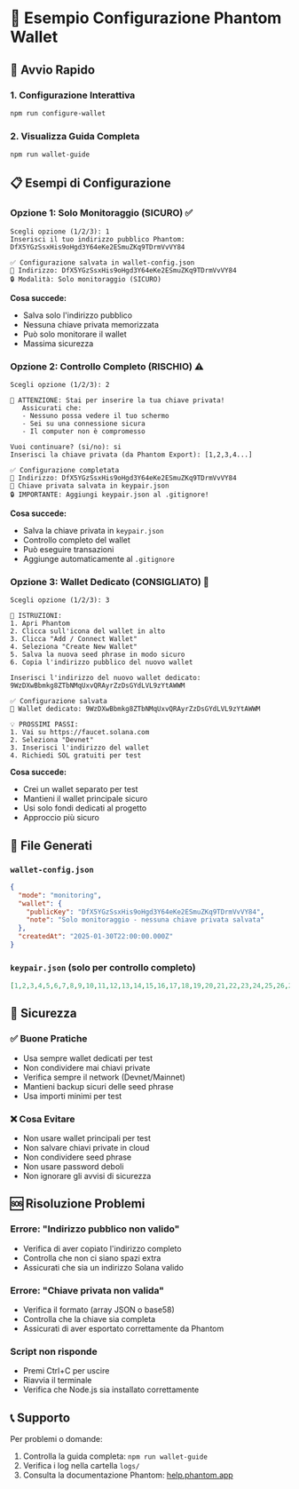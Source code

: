 # 🦄 Esempio Configurazione Phantom Wallet

## 🚀 Avvio Rapido

### 1. Configurazione Interattiva
```bash
npm run configure-wallet
```

### 2. Visualizza Guida Completa
```bash
npm run wallet-guide
```

## 📋 Esempi di Configurazione

### Opzione 1: Solo Monitoraggio (SICURO) ✅
```
Scegli opzione (1/2/3): 1
Inserisci il tuo indirizzo pubblico Phantom: DfX5YGzSsxHis9oHgd3Y64eKe2ESmuZKq9TDrmVvVY84

✅ Configurazione salvata in wallet-config.json
📍 Indirizzo: DfX5YGzSsxHis9oHgd3Y64eKe2ESmuZKq9TDrmVvVY84
🔒 Modalità: Solo monitoraggio (SICURO)
```

**Cosa succede:**
- Salva solo l'indirizzo pubblico
- Nessuna chiave privata memorizzata
- Può solo monitorare il wallet
- Massima sicurezza

### Opzione 2: Controllo Completo (RISCHIO) ⚠️
```
Scegli opzione (1/2/3): 2

🚨 ATTENZIONE: Stai per inserire la tua chiave privata!
   Assicurati che:
   - Nessuno possa vedere il tuo schermo
   - Sei su una connessione sicura
   - Il computer non è compromesso

Vuoi continuare? (si/no): si
Inserisci la chiave privata (da Phantom Export): [1,2,3,4...]

✅ Configurazione completata
📍 Indirizzo: DfX5YGzSsxHis9oHgd3Y64eKe2ESmuZKq9TDrmVvVY84
🔑 Chiave privata salvata in keypair.json
🔒 IMPORTANTE: Aggiungi keypair.json al .gitignore!
```

**Cosa succede:**
- Salva la chiave privata in `keypair.json`
- Controllo completo del wallet
- Può eseguire transazioni
- Aggiunge automaticamente al `.gitignore`

### Opzione 3: Wallet Dedicato (CONSIGLIATO) 🎯
```
Scegli opzione (1/2/3): 3

📝 ISTRUZIONI:
1. Apri Phantom
2. Clicca sull'icona del wallet in alto
3. Clicca "Add / Connect Wallet"
4. Seleziona "Create New Wallet"
5. Salva la nuova seed phrase in modo sicuro
6. Copia l'indirizzo pubblico del nuovo wallet

Inserisci l'indirizzo del nuovo wallet dedicato: 9WzDXwBbmkg8ZTbNMqUxvQRAyrZzDsGYdLVL9zYtAWWM

✅ Configurazione salvata
📍 Wallet dedicato: 9WzDXwBbmkg8ZTbNMqUxvQRAyrZzDsGYdLVL9zYtAWWM

💡 PROSSIMI PASSI:
1. Vai su https://faucet.solana.com
2. Seleziona "Devnet"
3. Inserisci l'indirizzo del wallet
4. Richiedi SOL gratuiti per test
```

**Cosa succede:**
- Crei un wallet separato per test
- Mantieni il wallet principale sicuro
- Usi solo fondi dedicati al progetto
- Approccio più sicuro

## 📁 File Generati

### `wallet-config.json`
```json
{
  "mode": "monitoring",
  "wallet": {
    "publicKey": "DfX5YGzSsxHis9oHgd3Y64eKe2ESmuZKq9TDrmVvVY84",
    "note": "Solo monitoraggio - nessuna chiave privata salvata"
  },
  "createdAt": "2025-01-30T22:00:00.000Z"
}
```

### `keypair.json` (solo per controllo completo)
```json
[1,2,3,4,5,6,7,8,9,10,11,12,13,14,15,16,17,18,19,20,21,22,23,24,25,26,27,28,29,30,31,32,33,34,35,36,37,38,39,40,41,42,43,44,45,46,47,48,49,50,51,52,53,54,55,56,57,58,59,60,61,62,63,64]
```

## 🔐 Sicurezza

### ✅ Buone Pratiche
- Usa sempre wallet dedicati per test
- Non condividere mai chiavi private
- Verifica sempre il network (Devnet/Mainnet)
- Mantieni backup sicuri delle seed phrase
- Usa importi minimi per test

### ❌ Cosa Evitare
- Non usare wallet principali per test
- Non salvare chiavi private in cloud
- Non condividere seed phrase
- Non usare password deboli
- Non ignorare gli avvisi di sicurezza

## 🆘 Risoluzione Problemi

### Errore: "Indirizzo pubblico non valido"
- Verifica di aver copiato l'indirizzo completo
- Controlla che non ci siano spazi extra
- Assicurati che sia un indirizzo Solana valido

### Errore: "Chiave privata non valida"
- Verifica il formato (array JSON o base58)
- Controlla che la chiave sia completa
- Assicurati di aver esportato correttamente da Phantom

### Script non risponde
- Premi Ctrl+C per uscire
- Riavvia il terminale
- Verifica che Node.js sia installato correttamente

## 📞 Supporto

Per problemi o domande:
1. Controlla la guida completa: `npm run wallet-guide`
2. Verifica i log nella cartella `logs/`
3. Consulta la documentazione Phantom: [help.phantom.app](https://help.phantom.app)